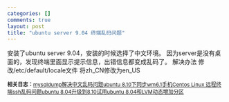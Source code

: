 ```yaml
--- 
categories: []
comments: true
layout: post
title: "ubuntu server 9.04 终端乱码问题"
---
```

安装了ubuntu server 9.04，安装的时候选择了中文环境。
因为server是没有桌面的，发现终端里面显示提示信息，出错信息都变成乱码了。
解决办法
修改/etc/default/locale文件
将zh_CN修改为en_US<div id="related_log" style="font-size:12px">
<b>相关日志：</b><a href="http://xinlogs.com/post/113">mysqldump解决中文乱码问题</a><a href="http://xinlogs.com/post/18">ubuntu 8.10下同步wm6.1手机</a><a href="http://xinlogs.com/centos-linux-sshclient-unreadable-code">Centos Linux 远程终端ssh乱码问题</a><a href="http://xinlogs.com/post/19">ubuntu 8.04升级到8.10</a><a href="http://xinlogs.com/post/15">试用ubuntu 8.04和LVM动态增加分区</a>
</div>
